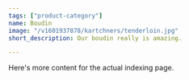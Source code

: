 ```yaml
---
tags: ["product-category"]
name: Boudin
image: "/v1601937878/kartchners/tenderloin.jpg"
short_description: Our boudin really is amazing.

---
```

Here's more content for the actual indexing page.
